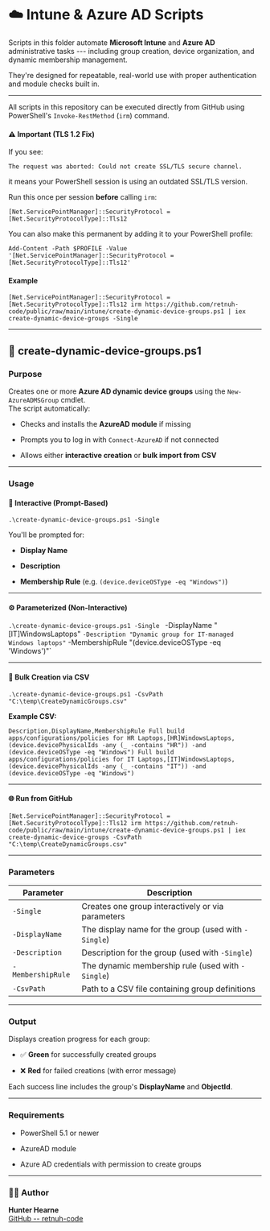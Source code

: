 ☁️ Intune & Azure AD Scripts
============================

Scripts in this folder automate **Microsoft Intune** and **Azure AD** administrative tasks --- including group creation, device organization, and dynamic membership management.

They're designed for repeatable, real-world use with proper authentication and module checks built in.

* * * * *

All scripts in this repository can be executed directly from GitHub using PowerShell's `Invoke-RestMethod` (`irm`) command.

#### ⚠️ Important (TLS 1.2 Fix)

If you see:

`The request was aborted: Could not create SSL/TLS secure channel.`

it means your PowerShell session is using an outdated SSL/TLS version.

Run this once per session **before** calling `irm`:

`[Net.ServicePointManager]::SecurityProtocol = [Net.SecurityProtocolType]::Tls12`

You can also make this permanent by adding it to your PowerShell profile:

`Add-Content -Path $PROFILE -Value '[Net.ServicePointManager]::SecurityProtocol = [Net.SecurityProtocolType]::Tls12'`

#### Example

`[Net.ServicePointManager]::SecurityProtocol = [Net.SecurityProtocolType]::Tls12
irm https://github.com/retnuh-code/public/raw/main/intune/create-dynamic-device-groups.ps1 | iex
create-dynamic-device-groups -Single`

* * * * *

🧩 create-dynamic-device-groups.ps1
-----------------------------------

### Purpose

Creates one or more **Azure AD dynamic device groups** using the `New-AzureADMSGroup` cmdlet.\
The script automatically:

-   Checks and installs the **AzureAD module** if missing

-   Prompts you to log in with `Connect-AzureAD` if not connected

-   Allows either **interactive creation** or **bulk import from CSV**

* * * * *

### Usage

#### 🧠 Interactive (Prompt-Based)

`.\create-dynamic-device-groups.ps1 -Single`

You'll be prompted for:

-   **Display Name**

-   **Description**

-   **Membership Rule** (e.g. `(device.deviceOSType -eq "Windows")`)

* * * * *

#### ⚙️ Parameterized (Non-Interactive)

`.\create-dynamic-device-groups.ps1 -Single `
    -DisplayName "[IT]WindowsLaptops" `
    -Description "Dynamic group for IT-managed Windows laptops" `
    -MembershipRule "(device.deviceOSType -eq 'Windows')"`

* * * * *

#### 📁 Bulk Creation via CSV

`.\create-dynamic-device-groups.ps1 -CsvPath "C:\temp\CreateDynamicGroups.csv"`

**Example CSV:**

`Description,DisplayName,MembershipRule
Full build apps/configurations/policies for HR Laptops,[HR]WindowsLaptops,(device.devicePhysicalIds -any (_ -contains "HR")) -and (device.deviceOSType -eq "Windows")
Full build apps/configurations/policies for IT Laptops,[IT]WindowsLaptops,(device.devicePhysicalIds -any (_ -contains "IT")) -and (device.deviceOSType -eq "Windows")`

* * * * *

#### 🌐 Run from GitHub

`[Net.ServicePointManager]::SecurityProtocol = [Net.SecurityProtocolType]::Tls12
irm https://github.com/retnuh-code/public/raw/main/intune/create-dynamic-device-groups.ps1 | iex
create-dynamic-device-groups -CsvPath "C:\temp\CreateDynamicGroups.csv"`

* * * * *

### Parameters

| Parameter | Description |
| --- | --- |
| `-Single` | Creates one group interactively or via parameters |
| `-DisplayName` | The display name for the group (used with `-Single`) |
| `-Description` | Description for the group (used with `-Single`) |
| `-MembershipRule` | The dynamic membership rule (used with `-Single`) |
| `-CsvPath` | Path to a CSV file containing group definitions |

* * * * *

### Output

Displays creation progress for each group:

-   ✅ **Green** for successfully created groups

-   ❌ **Red** for failed creations (with error message)

Each success line includes the group's **DisplayName** and **ObjectId**.

* * * * *

### Requirements

-   PowerShell 5.1 or newer

-   AzureAD module

-   Azure AD credentials with permission to create groups

* * * * *

### 🧑‍💻 Author

**Hunter Hearne**\
[GitHub -- retnuh-code](https://github.com/retnuh-code)
